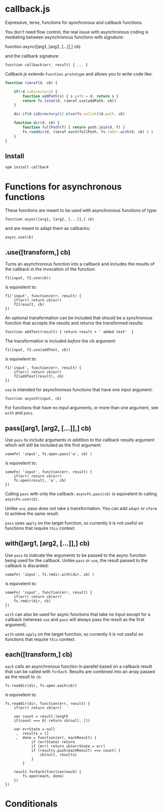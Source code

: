 # callback.js

Expressive, terse, functions for aynchronous and callback functions.

You don't need flow control, the real issue with asynchronous 
coding is mediating between asynchronous functions with signature:

function async([arg1, [arg2, [...]],] cb)

and the callback signature:

	function callback(err, result) { ... }

Callback.js extends `Function.prototype` and allows you to write code like:

``` javascript
function rimraf(d, cb) {  

	if(!d.isDirectory) {
		function addPath(s) { s.path = d; return s }
		return fs.lstat(d, rimraf.use(addPath, cb)) 
	}

	dir.if(d.isDirectory()).else(fs.unlink)(d.path, cb)

	function dir(d, cb) {		
		function fullPath(f) { return path.join(d, f) }
		fs.readdir(d, rimraf.each(fullPath, fs.rmdir.with(d, cb) ) )
	}
}
```

## Install

	npm install callback

# Functions for asynchronous functions

These functions are meant to be used with asynchronous functions of type:

    function async([arg1, [arg2, [...]],] cb)

and are meant to adapt them as callbacks:

	async.use(cb)

## .use([transform,] cb)

Turns an asynchronous function into a callback and includes the 
results of the callback in the invocation of the function:

	f1(input, f2.use(cb))
	
is equivelent to:

	f1('input', function(err, result) {
		if(err) return cb(err)
		f2(result, cb)
	})

An optional transformation can be included that should be a *synchronous* 
function that accepts the results and returns the transformed results:

	function addText(result) { return result + ' added text'  }

The transformation is included *before* the cb argument:

	f1(input, f2.use(addText, cb))

is equivelent to:

	f1('input', function(err, result) {
		if(err) return cb(err)
		f2(addText(result), cb)
	})

`use` is intended for asynchronous functions that have one input argument:

	function asynch(input, cb)

For functions that have no input arguments, or more than one argument, see `with` and `pass`.

## pass([arg1, [arg2, [...]],] cb)

Use `pass` to include arguments *in addition to* the callback results argument
which will still be included as the first argument:

	someFn( 'input', fs.open.pass('a', cb) )

is equivelent to:

	someFn( 'input', function(err, result) {
		if(err) return cb(err)
		fs.open(result, 'a', cb)
	})

Calling `pass` with only the callback: `asyncFn.pass(cb)` is equivelent to calling `asyncFn.use(cb)`.

Unlike `use`, pass does not take a transformation. You can add `adapt` or `xform` to achieve the same result.

`pass` uses `apply` on the target function, so currently it is not useful on functions that require `this` context.


## with([arg1, [arg2, [...]],] cb)

Use `pass` to indicate the arguments to be passed to the async function being used for the callback. 
Unlike `pass` or `use`, the result passed to the callback is discarded:

	someFn( 'input', fs.rmdir.with(dir, cb) )

is equivelent to:

	someFn( 'input', function(err, result) {
		if(err) return cb(err)
		fs.rmdir(dir, cb)
	})

`with` can also be used for async functions that take no input except for a callback
 (whereas `use` and `pass` will always pass the result as the first argument).

`with` uses `apply` on the target function, so currently it is not useful on functions that require `this` context.

## each([transform,] cb)

`each` calls an asynchronous function in parallel based on a callback result that can be called with `forEach`. 
Results are combined into an array passed as the result to `cb`:

	fs.readdir(dir, fs.open.each(cb))

is equivelent to:

	fs.readdir(dir, function(err, result) {
		if(err) return cb(err)

		var count = result.length
		if(count === 0) return cb(null, [])

		var	errState = null
		 ,	results = []
		 ,	done = function(err, eachResult) {
				if (errState) return
				if (err) return cb(errState = err)
				if (results.push(eachResult) === count) {
					cb(null, results)	
				}
 			}

		result.forEach(function(each) {
			fs.open(each, done)
		})
	})



# Conditionals

